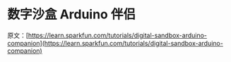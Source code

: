 # 数字沙盒 Arduino 伴侣

原文：[https://learn.sparkfun.com/tutorials/digital-sandbox-arduino-companion](https://learn.sparkfun.com/tutorials/digital-sandbox-arduino-companion)